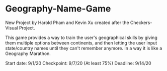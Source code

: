 # Geography-Name-Game
New Project by Harold Pham and Kevin Xu created after the Checkers-Visual Project.

This game provides a way to train the user's geographical skills by giving them multiple options between continents, and then letting the user input state/country names until
they can't remember anymore. In a way it is like a Geography Marathon.

Start date: 9/1/20
Checkpoint: 9/7/20 (At least 75%)
Deadline: 9/14/20
